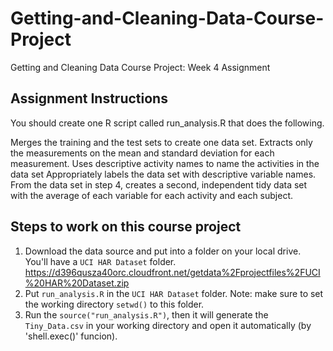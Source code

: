 # Getting-and-Cleaning-Data-Course-Project
Getting and Cleaning Data Course Project: Week 4 Assignment


## Assignment Instructions

You should create one R script called run_analysis.R that does the following.

Merges the training and the test sets to create one data set.
Extracts only the measurements on the mean and standard deviation for each measurement.
Uses descriptive activity names to name the activities in the data set
Appropriately labels the data set with descriptive variable names.
From the data set in step 4, creates a second, independent tidy data set with the average of each variable for each activity and each subject.


## Steps to work on this course project

1. Download the data source and put into a folder on your local drive. You'll have a ```UCI HAR Dataset``` folder.
  https://d396qusza40orc.cloudfront.net/getdata%2Fprojectfiles%2FUCI%20HAR%20Dataset.zip
2. Put ```run_analysis.R``` in the ```UCI HAR Dataset``` folder. Note: make sure to set the working directory ```setwd()``` to this folder.
3. Run the ```source("run_analysis.R")```, then it will generate the ```Tiny_Data.csv``` in your working directory and open it automatically (by 'shell.exec()' funcion).
